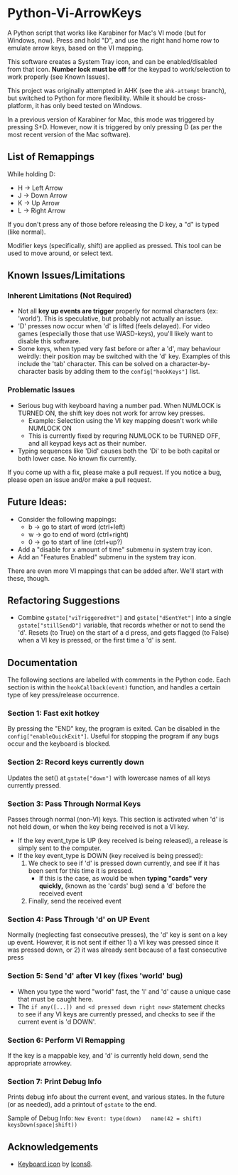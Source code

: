# Python-Vi-ArrowKeys
A Python script that works like Karabiner for Mac's VI mode (but for Windows, now). Press and hold "D", and use the right hand home row to emulate arrow keys, based on the VI mapping.

This software creates a System Tray icon, and can be enabled/disabled from that icon. **Number lock must be off** for the keypad to work/selection to work properly (see Known Issues).

This project was originally attempted in AHK (see the `ahk-attempt` branch), but switched to Python for more flexibility. While it should be cross-platform, it has only beed tested on Windows.

In a previous version of Karabiner for Mac, this mode was triggered by pressing S+D. However, now it is triggered by only pressing D (as per the most recent version of the Mac software).

## List of Remappings
While holding D:
* H -> Left Arrow
* J -> Down Arrow
* K -> Up Arrow
* L -> Right Arrow

If you don't press any of those before releasing the D key, a "d" is typed (like normal).

Modifier keys (specifically, shift) are applied as pressed. This tool can be used to move around, or select text.

## Known Issues/Limitations
### Inherent Limitations (Not Required)
* Not all **key up events are trigger** properly for normal characters (ex: 'world'). This is speculative, but probably not actually an issue.
* 'D' presses now occur when 'd' is lifted (feels delayed). For video games (especially those that use WASD-keys), you'll likely want to disable this software.
* Some keys, when typed very fast before or after a 'd', may behaviour weirdly: their position may be switched with the 'd' key. Examples of this include the 'tab' character. This can be solved on a character-by-character basis by adding them to the `config["hookKeys"]` list.

### Problematic Issues
* Serious bug with keyboard having a number pad. When NUMLOCK is TURNED ON, the shift key does not work for arrow key presses.
	* Example: Selection using the VI key mapping doesn't work while NUMLOCK ON
	* This is currently fixed by requring NUMLOCK to be TURNED OFF, and all keypad keys act as their number.
* Typing sequences like 'Did' causes both the 'Di' to be both capital or both lower case. No known fix currently.

If you come up with a fix, please make a pull request.
If you notice a bug, please open an issue and/or make a pull request.

## Future Ideas:
* Consider the following mappings:
	* b -> go to start of word (ctrl+left)
	* w -> go to end of word (ctrl+right)
	* 0 -> go to start of line (ctrl+up?)
* Add a "disable for x amount of time" submenu in system tray icon.
* Add an "Features Enabled" submenu in the system tray icon.

There are even more VI mappings that can be added after. We'll start with these, though.

## Refactoring Suggestions
* Combine `gstate["viTriggeredYet"]` and `gstate["dSentYet"]` into a single `gstate["stillSendD"]` variable, that records whether or not to send the 'd'. Resets (to True) on the start of a d press, and gets flagged (to False) when a VI key is pressed, or the first time a 'd' is sent.

## Documentation
The following sections are labelled with comments in the Python code. Each section is within the `hookCallback(event)` function, and handles a certain type of key press/release occurrence.

### **Section 1:** Fast exit hotkey
By pressing the "END" key, the program is exited. Can be disabled in the `config["enableQuickExit"]`. Useful for stopping the program if any bugs occur and the keyboard is blocked.

### **Section 2:** Record keys currently down
Updates the set() at `gstate["down"]` with lowercase names of all keys currently pressed.

### **Section 3:** Pass Through Normal Keys
Passes through normal (non-VI) keys. This section is activated when 'd' is not held down, or when the key being received is not a VI key.

* If the key event_type is UP (key received is being released), a release is simply sent to the computer.
* If the key event_type is DOWN (key received is being pressed):
	1. We check to see if 'd' is pressed down currently, and see if it has been sent for this time it is pressed.
		* If this is the case, as would be when **typing "cards" very quickly,** (known as the 'cards' bug) send a 'd' before the received event
	2. Finally, send the received event

### **Section 4:** Pass Through 'd' on UP Event
Normally (neglecting fast consecutive presses), the 'd' key is sent on a key up event. However, it is not sent if either 1) a VI key was pressed since it was pressed down, or 2) it was already sent because of a fast consecutive press

### **Section 5:** Send 'd' after VI key (fixes 'world' bug)
* When you type the word "world" fast, the 'l' and 'd' cause a unique case that must be caught here.
* The `if any([...]) and <d pressed down right now>` statement checks to see if any VI keys are currently pressed, and checks to see if the current event is 'd DOWN'.

### **Section 6:** Perform VI Remapping
If the key is a mappable key, and 'd' is currently held down, send the appropriate arrowkey.

### **Section 7**: Print Debug Info
Prints debug info about the current event, and various states. In the future (or as needed), add a printout of `gstate` to the end.

Sample of Debug Info: `New Event: type(down)   name(42 = shift)                keysDown(space|shift))`

## Acknowledgements
* [Keyboard icon](https://icons8.com/icons/set/keyboard) by [Icons8](https://icons8.com).